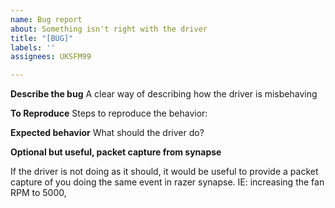 ```yaml
---
name: Bug report
about: Something isn't right with the driver
title: "[BUG]"
labels: ''
assignees: UKSFM99

---
```


**Describe the bug**
A clear way of describing how the driver is misbehaving

**To Reproduce**
Steps to reproduce the behavior:

**Expected behavior**
What should the driver do?

**Optional but useful, packet capture from synapse**

If the driver is not doing as it should, it would be useful to provide a packet capture of you doing the same event in razer synapse. IE: increasing the fan RPM to 5000,
